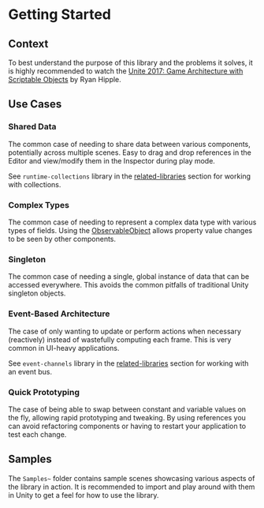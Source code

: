 # Getting Started

## Context

To best understand the purpose of this library and the problems it solves,
it is highly recommended to watch the [Unite 2017: Game Architecture with Scriptable Objects](https://www.youtube.com/watch?v=raQ3iHhE_Kk)
by Ryan Hipple.

## Use Cases

### Shared Data

The common case of needing to share data between various components, potentially across multiple scenes.
Easy to drag and drop references in the Editor and view/modify them in the Inspector during play mode.

See `runtime-collections` library in the [related-libraries](related-libraries.md) section for working with collections.

### Complex Types

The common case of needing to represent a complex data type with various types of fields.
Using the [ObservableObject](observables/observable-object.md) allows property value changes to be seen by other components.

### Singleton

The common case of needing a single, global instance of data that can be accessed everywhere.
This avoids the common pitfalls of traditional Unity singleton objects.

### Event-Based Architecture

The case of only wanting to update or perform actions when necessary (reactively) instead of wastefully computing each frame.
This is very common in UI-heavy applications.

See `event-channels` library in the [related-libraries](related-libraries.md) section for working with an event bus.

### Quick Prototyping

The case of being able to swap between constant and variable values on the fly, allowing rapid prototyping and tweaking.
By using references you can avoid refactoring components or having to restart your application to test each change.

## Samples

The `Samples~` folder contains sample scenes showcasing various aspects of the library in action.
It is recommended to import and play around with them in Unity to get a feel for how to use the library.
